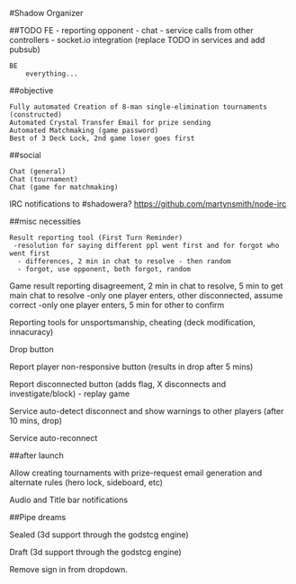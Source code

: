 #Shadow Organizer

##TODO
	FE
		- reporting opponent
		- chat
		- service calls from other controllers
		- socket.io integration (replace TODO in services and add pubsub)

	BE
		everything...


 ##objective

	Fully automated Creation of 8-man single-elimination tournaments (constructed)
	Automated Crystal Transfer Email for prize sending
	Automated Matchmaking (game password)
	Best of 3 Deck Lock, 2nd game loser goes first


##social

	Chat (general)
	Chat (tournament)
	Chat (game for matchmaking)

IRC notifications to #shadowera? https://github.com/martynsmith/node-irc


##misc necessities

	Result reporting tool (First Turn Reminder)
	 -resolution for saying different ppl went first and for forgot who went first
	  - differences, 2 min in chat to resolve - then random
	  - forgot, use opponent, both forgot, random

Game result reporting disagreement, 2 min in chat to resolve, 5 min to get main chat to resolve
	 -only one player enters, other disconnected, assume correct
	 -only one player enters, 5 min for other to confirm

Reporting tools for unsportsmanship, cheating (deck modification, innacuracy)

Drop button

Report player non-responsive button (results in drop after 5 mins)

Report disconnected button (adds flag, X disconnects and investigate/block) - replay game

Service auto-detect disconnect and show warnings to other players (after 10 mins, drop)

Service auto-reconnect



##after launch

Allow creating tournaments with prize-request email generation and alternate rules
(hero lock, sideboard, etc)

Audio and Title bar notifications


##Pipe dreams

Sealed (3d support through the godstcg engine)

Draft (3d support through the godstcg engine)




Remove sign in from dropdown.